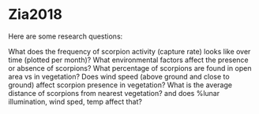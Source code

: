 # Zia2018
Here are some research questions:

What does the frequency of scorpion activity (capture rate) looks like over time (plotted per month)?
What environmental factors affect the presence or absence of scorpions?
What percentage of scorpions are found in open area vs in vegetation?
Does wind speed (above ground and close to ground) affect scorpion presence in vegetation?
What is the average distance of scorpions from nearest vegetation? and does %lunar illumination, wind sped, temp affect that?   
